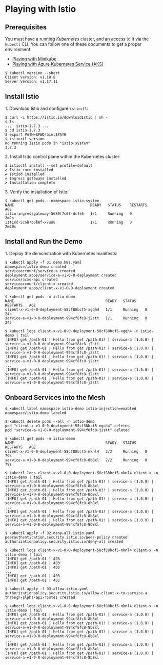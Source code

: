 # Playing with Istio

## Prerequisites

You must have a running _Kubernetes_ cluster, and an access to it via the `kubectl` CLI. You can follow one of these documents to get a proper environment:

* [Playing with Minikube](https://github.com/patricekrakow/learning-stuff/blob/master/playing-with-Minikube.md)
* [Playing with Azure Kubernetes Service (AKS)](https://github.com/patricekrakow/learning-stuff/blob/master/playing-with-AKS.md)

```text
$ kubectl version --short
Client Version: v1.18.8
Server Version: v1.17.11
```

## Install Istio

1\. Download Istio and configure `istioctl`:

```text
$ curl -L https://istio.io/downloadIstio | sh -
$ ls
...  istio-1.7.3 ...
$ cd istio-1.7.3
$ export PATH=$PWD/bin:$PATH
$ istioctl version
no running Istio pods in "istio-system"
1.7.3
```

2\. Install Istio control plane within the Kubernetes cluster:

```text
$ istioctl install --set profile=default
✔ Istio core installed
✔ Istiod installed
✔ Ingress gateways installed
✔ Installation complete  
```

3\. Verify the installation of Istio:

```text
$ kubectl get pods --namespace istio-system
NAME                                   READY   STATUS    RESTARTS   AGE
istio-ingressgateway-5689f7c67-dcfs6   1/1     Running   0          2m2s
istiod-5c6b7b5b8f-x7wn8                1/1     Running   0          2m20s
```

## Install and Run the Demo

1\. Deploy the demonstration with Kubernetes manifests:

```text
$ kubectl apply -f 01.demo.k8s.yaml
namespace/istio-demo created
serviceaccount/service-a created
deployment.apps/service-a-v1-0-0-deployment created
service/acme-api created
serviceaccount/client-x created
deployment.apps/client-x-v1-0-0-deployment created
```

```text
$ kubectl get pods -n istio-demo
NAME                                          READY   STATUS    RESTARTS   AGE
client-x-v1-0-0-deployment-58cf88bcf5-xgqh4   1/1     Running   0          24s
service-a-v1-0-0-deployment-994cf8fc8-j2stt   1/1     Running   0          24s
```

```text
$ kubectl logs client-x-v1-0-0-deployment-58cf88bcf5-xgqh4 -n istio-demo | tail
[INFO] get /path-01 | Hello from get /path-01! | service-a (1.0.0) | service-a-v1-0-0-deployment-994cf8fc8-j2stt
[INFO] get /path-01 | Hello from get /path-01! | service-a (1.0.0) | service-a-v1-0-0-deployment-994cf8fc8-j2stt
[INFO] get /path-01 | Hello from get /path-01! | service-a (1.0.0) | service-a-v1-0-0-deployment-994cf8fc8-j2stt
...
[INFO] get /path-01 | Hello from get /path-01! | service-a (1.0.0) | service-a-v1-0-0-deployment-994cf8fc8-j2stt
[INFO] get /path-01 | Hello from get /path-01! | service-a (1.0.0) | service-a-v1-0-0-deployment-994cf8fc8-j2stt
```

## Onboard Services into the Mesh

```text
$ kubectl label namespace istio-demo istio-injection=enabled
namespace/istio-demo labeled
```

```text
$ kubectl delete pods --all -n istio-demo
pod "client-x-v1-0-0-deployment-58cf88bcf5-xgqh4" deleted
pod "service-a-v1-0-0-deployment-994cf8fc8-j2stt" deleted
```

```text
$ kubectl get pods -n istio-demo
NAME                                          READY   STATUS    RESTARTS   AGE
client-x-v1-0-0-deployment-58cf88bcf5-nknl4   2/2     Running   0          79s
service-a-v1-0-0-deployment-994cf8fc8-8b8xl   2/2     Running   0          79s
```

```text
$ kubectl logs client-x-v1-0-0-deployment-58cf88bcf5-nknl4 client-x -n istio-demo | tail
[INFO] get /path-01 | Hello from get /path-01! | service-a (1.0.0) | service-a-v1-0-0-deployment-994cf8fc8-8b8xl
[INFO] get /path-01 | Hello from get /path-01! | service-a (1.0.0) | service-a-v1-0-0-deployment-994cf8fc8-8b8xl
[INFO] get /path-01 | Hello from get /path-01! | service-a (1.0.0) | service-a-v1-0-0-deployment-994cf8fc8-8b8xl
...
[INFO] get /path-01 | Hello from get /path-01! | service-a (1.0.0) | service-a-v1-0-0-deployment-994cf8fc8-8b8xl
[INFO] get /path-01 | Hello from get /path-01! | service-a (1.0.0) | service-a-v1-0-0-deployment-994cf8fc8-8b8xl
```

```text
$ kubectl apply -f 02.deny-all.istio.yaml
peerauthentication.security.istio.io/peer-policy created
authorizationpolicy.security.istio.io/deny-all created
```

```text
$ kubectl logs client-x-v1-0-0-deployment-58cf88bcf5-nknl4 client-x -n istio-demo | tail
[INFO] get /path-01 | 403
[INFO] get /path-01 | 403
[INFO] get /path-01 | 403
...
[INFO] get /path-01 | 403
[INFO] get /path-01 | 403
```

```text
$ kubectl apply -f 03.allow.istio.yaml
authorizationpolicy.security.istio.io/allow-client-x-to-service-a-through-alpha-api-routes created
```

```text
$ kubectl logs client-x-v1-0-0-deployment-58cf88bcf5-nknl4 client-x -n istio-demo | tail
[INFO] get /path-01 | Hello from get /path-01! | service-a (1.0.0) | service-a-v1-0-0-deployment-994cf8fc8-8b8xl
[INFO] get /path-01 | Hello from get /path-01! | service-a (1.0.0) | service-a-v1-0-0-deployment-994cf8fc8-8b8xl
[INFO] get /path-01 | Hello from get /path-01! | service-a (1.0.0) | service-a-v1-0-0-deployment-994cf8fc8-8b8xl
...
[INFO] get /path-01 | Hello from get /path-01! | service-a (1.0.0) | service-a-v1-0-0-deployment-994cf8fc8-8b8xl
[INFO] get /path-01 | Hello from get /path-01! | service-a (1.0.0) | service-a-v1-0-0-deployment-994cf8fc8-8b8xl
```
